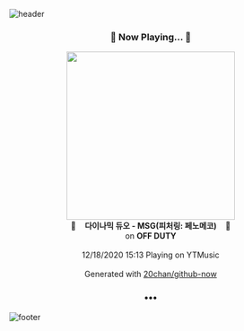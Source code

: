 ![header](https://capsule-render.vercel.app/api?type=wave&height=170&section=header&text=Hi.%20I'm%20SHIFT&fontColor=090707&fontAlignX=45&fontAlignY=65&fontSize=100)

<h3 align="center">🎵 Now Playing... 🎵</h3>
<p align="center">
  <a href="https://music.youtube.com/channel/UC0RmG5tT5r05BDBlW55i-pA">
    <img width="300" src="https://lh3.googleusercontent.com/RKoi61a6YT2TSM4f8eYsKN8AmK0lfTE9qkTzOgn8m7y3eYUK2gM2wUQXd2Y5EkGRPozL8UkhXr1rMWofIQ">
  </a>
  <br>
  🎵&nbsp&nbsp&nbsp <b>다이나믹 듀오 - MSG(피처링: 페노메코)</b> &nbsp&nbsp&nbsp🎵
  <br>
  on <b>OFF DUTY</b>
  
  <br />
  <br />
  12/18/2020 15:13 Playing on YTMusic
  <br />
  <br />
  Generated with <a href="https://github.com/20chan/github-now">20chan/github-now</a>
</p>

<h3 align="center">•••</h3>

![footer](https://capsule-render.vercel.app/api?type=wave&height=150&section=footer)
